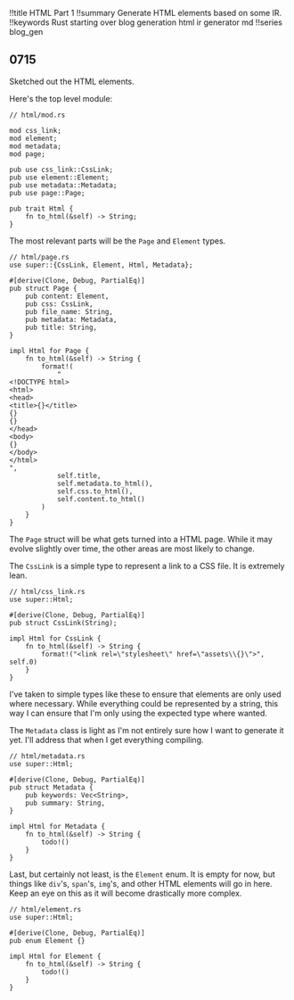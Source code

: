 !!title HTML Part 1
!!summary Generate HTML elements based on some IR.
!!keywords Rust starting over blog generation html ir generator md
!!series blog_gen

## 0715

Sketched out the HTML elements.

Here's the top level module:

```
// html/mod.rs

mod css_link;
mod element;
mod metadata;
mod page;

pub use css_link::CssLink;
pub use element::Element;
pub use metadata::Metadata;
pub use page::Page;

pub trait Html {
    fn to_html(&self) -> String;
}
```

The most relevant parts will be the `Page` and `Element` types.

```
// html/page.rs
use super::{CssLink, Element, Html, Metadata};

#[derive(Clone, Debug, PartialEq)]
pub struct Page {
    pub content: Element,
    pub css: CssLink,
    pub file_name: String,
    pub metadata: Metadata,
    pub title: String,
}

impl Html for Page {
    fn to_html(&self) -> String {
        format!(
            "
<!DOCTYPE html>
<html>
<head>
<title>{}</title>
{}
{}
</head>
<body>
{}
</body>
</html>
",
            self.title,
            self.metadata.to_html(),
            self.css.to_html(),
            self.content.to_html()
        )
    }
}
```

The `Page` struct will be what gets turned into a HTML page. While it may evolve slightly over time, the other areas are most likely to change.

The `CssLink` is a simple type to represent a link to a CSS file. It is extremely lean. 

```
// html/css_link.rs
use super::Html;

#[derive(Clone, Debug, PartialEq)]
pub struct CssLink(String);

impl Html for CssLink {
    fn to_html(&self) -> String {
        format!("<link rel=\"stylesheet\" href=\"assets\\{}\">", self.0)
    }
}
```

I've taken to simple types like these to ensure that elements are only used where necessary. While everything could be represented by a string, this way I can ensure that I'm only using the expected type where wanted.

The `Metadata` class is light as I'm not entirely sure how I want to generate it yet. I'll address that when I get everything compiling.

```
// html/metadata.rs
use super::Html;

#[derive(Clone, Debug, PartialEq)]
pub struct Metadata {
    pub keywords: Vec<String>,
    pub summary: String,
}

impl Html for Metadata {
    fn to_html(&self) -> String {
        todo!()
    }
}
```

Last, but certainly not least, is the `Element` enum. It is empty for now, but things like `div`'s, `span`'s, `img`'s, and other HTML elements will go in here. Keep an eye on this as it will become drastically more complex. 

```
// html/element.rs
use super::Html;

#[derive(Clone, Debug, PartialEq)]
pub enum Element {}

impl Html for Element {
    fn to_html(&self) -> String {
        todo!()
    }
}
```